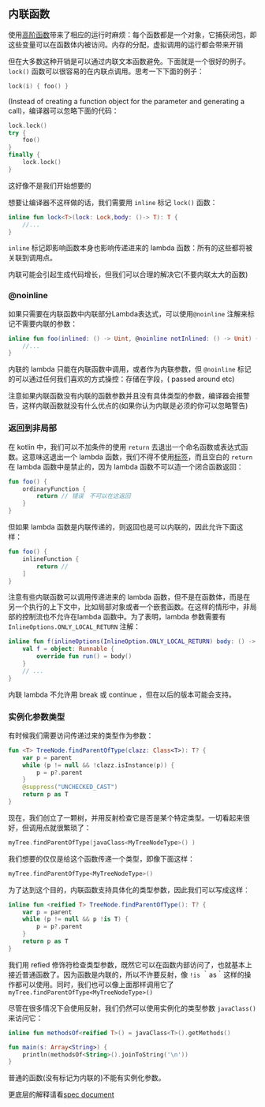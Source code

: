 ## 内联函数
使用[高阶函数](http://kotlinlang.org/docs/reference/lambdas.html)带来了相应的运行时麻烦：每个函数都是一个对象，它捕获闭包，即这些变量可以在函数体内被访问。内存的分配，虚拟调用的运行都会带来开销

但在大多数这种开销是可以通过内联文本函数避免。下面就是一个很好的例子。`lock()` 函数可以很容易的在内联点调用。思考一下下面的例子：

```kotlin
lock(i) { foo() }
```

(Instead of creating a function object for the parameter and generating a call)，编译器可以忽略下面的代码：

```kotlin
lock.lock()
try {
	foo()
}
finally {
	lock.lock()
}
```

这好像不是我们开始想要的

想要让编译器不这样做的话，我们需要用 `inline` 标记 `lock()` 函数：
```kotlin
inline fun lock<T>(lock: Lock,body: ()-> T): T {
	//...
}
```

`inline` 标记即影响函数本身也影响传递进来的 lambda 函数：所有的这些都将被关联到调用点。

内联可能会引起生成代码增长，但我们可以合理的解决它(不要内联太大的函数)

### @noinline
如果只需要在内联函数中内联部分Lambda表达式，可以使用`@noinline` 注解来标记不需要内联的参数：

```kotlin
inline fun foo(inlined: () -> Uint, @noinline notInlined: () -> Unit) {
	//...
}
```

内联的 lambda 只能在内联函数中调用，或者作为内联参数，但 `@noinline` 标记的可以通过任何我们喜欢的方式操控：存储在字段，( passed around etc)

注意如果内联函数没有内联的函数参数并且没有具体类型的参数，编译器会报警告，这样内联函数就没有什么优点的(如果你认为内联是必须的你可以忽略警告)

### 返回到非局部
在 kotlin 中，我们可以不加条件的使用 `return` 去退出一个命名函数或表达式函数。这意味这退出一个 lambda 函数，我们不得不使用[标签](http://kotlinlang.org/docs/reference/returns.html#return-at-labels)，而且空白的 `return` 在 lambda 函数中是禁止的，因为 lambda 函数不可以造一个闭合函数返回：

```kotlin
fun foo() {
	ordinaryFunction {
		return // 错误　不可以在这返回
	}
}
```

但如果 lambda 函数是内联传递的，则返回也是可以内联的，因此允许下面这样：

```kotlin
fun foo() {
	inlineFunction {
		return //
	]
}
```

注意有些内联函数可以调用传递进来的 lambda 函数，但不是在函数体，而是在另一个执行的上下文中，比如局部对象或者一个嵌套函数。在这样的情形中，非局部的控制流也不允许在lambda 函数中。为了表明，lambda 参数需要有 `InlineOptions.ONLY_LOCAL_RETURN` 注解：

```kotlin
inline fun f(inlineOptions(InlineOption.ONLY_LOCAL_RETURN) body: () -> Unit) {
    val f = object: Runnable {
        override fun run() = body()
    }
    // ...
}
```

内联 lambda 不允许用 break 或 continue ，但在以后的版本可能会支持。

### 实例化参数类型
有时候我们需要访问传递过来的类型作为参数：

```kotlin
fun <T> TreeNode.findParentOfType(clazz: Class<T>): T? {
	var p = parent
	while (p != null && !clazz.isInstance(p)) {
		p = p?.parent
	}
	@suppress("UNCHECKED_CAST")
	return p as T
}
```

现在，我们创立了一颗树，并用反射检查它是否是某个特定类型。一切看起来很好，但调用点就很繁琐了：

```kotlin
myTree.findParentOfType(javaClass<MyTreeNodeType>() )
```
我们想要的仅仅是给这个函数传递一个类型，即像下面这样：

```kotlin
myTree.findParentOfType<MyTreeNodeType>()

```

为了达到这个目的，内联函数支持具体化的类型参数，因此我们可以写成这样：


```kotlin
inline fun <reified T> TreeNode.findParentOfType(): T? {
	var p = parent
	while (p != null && p !is T) {
		p = p?.parent
	}
	return p as T
}
```

我们用 refied 修饰符检查类型参数，既然它可以在函数内部访问了，也就基本上接近普通函数了。因为函数是内联的，所以不许要反射，像 `!is` ｀as｀这样的操作都可以使用。同时，我们也可以像上面那样调用它了 `myTree.findParentOfType<MyTreeNodeType>()`

尽管在很多情况下会使用反射，我们仍然可以使用实例化的类型参数 `javaClass()` 来访问它：

```kotlin
inline fun methodsOf<reified T>() = javaClass<T>().getMethods()

fun main(s: Array<String>) {
	println(methodsOf<String>().joinToString('\n'))
}
```

普通的函数(没有标记为内联的)不能有实例化参数。

更底层的解释请看[spec document](https://github.com/JetBrains/kotlin/blob/master/spec-docs/reified-type-parameters.md)
